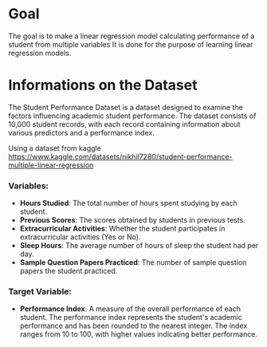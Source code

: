 # Goal
The goal is to make a linear regression model calculating performance of a student from multiple variables
It is done for the purpose of learning linear regression models.

# Informations on the Dataset
The Student Performance Dataset is a dataset designed to examine the factors influencing academic student performance. The dataset consists of 10,000 student records, with each record containing information about various predictors and a performance index.

Using a dataset from kaggle
https://www.kaggle.com/datasets/nikhil7280/student-performance-multiple-linear-regression

### Variables:
* **Hours Studied**: The total number of hours spent studying by each student.
* **Previous Scores**: The scores obtained by students in previous tests.
* **Extracurricular Activities**: Whether the student participates in extracurricular activities (Yes or No).
* **Sleep Hours**: The average number of hours of sleep the student had per day.
* **Sample Question Papers Practiced**: The number of sample question papers the student practiced.

### Target Variable:
* **Performance Index**: A measure of the overall performance of each student. The performance index represents the student's academic performance and has been rounded to the nearest integer. The index ranges from 10 to 100, with higher values indicating better performance.

